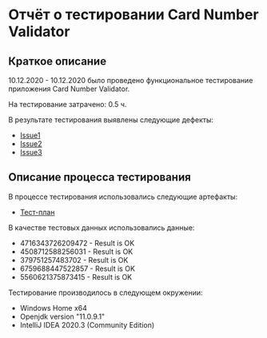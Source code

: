 # Отчёт о тестировании Card Number Validator

## Краткое описание

10.12.2020 - 10.12.2020 было проведено функциональное тестирование приложения Card Number Validator.

На тестирование затрачено: 0.5 ч.

В результате тестирования выявлены следующие дефекты:
* [Issue1](https://github.com/ks1109b/1.1.-Java-1/issues/1#issue-761068724)
* [Issue2](https://github.com/ks1109b/1.1.-Java-1/issues/2#issue-761079640)
* [Issue3](https://github.com/ks1109b/1.1.-Java-1/issues/3#issue-761084992)

## Описание процесса тестирования

В процессе тестирования использовались следующие артефакты:
* [Тест-план](https://github.com/ks1109b/1.1.-Java-2/blob/main/testplan.md)

В качестве тестовых данных использовались данные:
* 4716343726209472 - Result is OK
* 4508712588256031 - Result is OK
* 379751257483702 - Result is OK
* 6759688447522857 - Result is OK
* 5560621375873415 - Result is OK

Тестирование производилось в следующем окружении:
* Windows Home x64
* Openjdk version "11.0.9.1"
* IntelliJ IDEA 2020.3 (Community Edition)